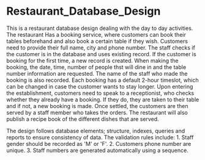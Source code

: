 # Restaurant_Database_Design

This is a restaurant database design dealing with the day to day activities. The restaurant Has a booking service, where customers can book their tables beforehand and also book a certain table if they wish. Customers need to provide their full name, city and phone number. The staff checks if the customer is in the database and uses existing record.
If the customer is booking for the first time, a new record is created. When making the booking,  the date, time, number of people thst will dine in and the table number information are requested. The name of the staff who made the booking is also recorded. Each booking has a default 2-hour timeslot, which can be changed in case the customer wants to stay longer.
Upon entering the establishment, customers need to speak to a receptionist, who checks whether they already have a booking. If they do, they are taken to their table and if not, a new booking is made. 
Once settled, the customers are then  served by a staff member who takes the orders. 
The restaurant will also publish a recipe book of the different dishes that are served.

The design follows database elements; structure, indexes, queries and reports to ensure consistency of data.
The validation rules include:
	1. Staff gender should be recorded as 'M' or 'F'.
	2. Customers phone number are unique.
	3. Staff numbers are generated automatically using a sequence.
 
